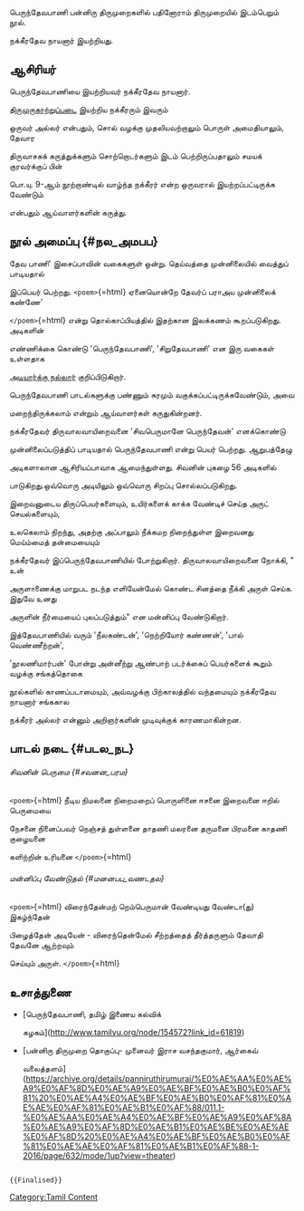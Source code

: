 பெருந்தேவபாணி பன்னிரு திருமுறைகளில் பதினோராம் திருமுறையில் இடம்பெறும் நூல்.
நக்கீரதேவ நாயனார் இயற்றியது.

## ஆசிரியர்

பெருந்தேவபாணியை இயற்றியவர் நக்கீரதேவ நாயனார்.
[திருமுருகாற்றுப்படை](திருமுருகாற்றுப்படை "wikilink") இயற்றிய நக்கீரரும் இவரும்
ஒருவர் அல்லர் என்பதும், சொல் வழக்கு முதலியவற்றாலும் பொருள் அமைதியாலும், தேவார
திருவாசகக் கருத்துக்களும் சொற்றொடர்களும் இடம் பெற்றிருப்பதாலும் சமயக் குரவர்க்குப் பின்
பொ.யு. 9-ஆம் நூற்றாண்டில் வாழ்ந்த நக்கீரர் என்ற ஒருவரால் இயற்றப்பட்டிருக்க வேண்டும்
என்பதும் ஆய்வாளர்களின் கருத்து.

## நூல் அமைப்பு {#நல_அமபப}

தேவ பாணி' இசைப்பாவின் வகைகளுள் ஒன்று. தெய்வத்தை முன்னிலையில் வைத்துப் பாடியதால்
இப்பெயர் பெற்றது. `<poem>`{=html} ஏனையொன்றே தேவர்ப்‌ பராஅய முன்னிலைக்‌ கண்ணே\'
`</poem>`{=html} என்று தொல்காப்பியத்தில் இதற்கான இலக்கணம் கூறப்படுகிறது. அடிகளின்
எண்ணிக்கை கொண்டு \'பெருந்தேவபாணி\', \'சிறுதேவபாணி\' என இரு வகைகள் உள்ளதாக
[அடியார்க்கு நல்லார்](அடியார்க்கு_நல்லார் "wikilink") குறிப்பிடுகிறார்.
பெருந்தேவபாணி பாடல்களுக்கு பண்ணும் சுரமும் வகுக்கப்பட்டிருக்கவேண்டும், அவை
மறைந்திருக்கலாம் என்றும் ஆய்வாளர்கள் கருதுகின்றனர்.

நக்கீரதேவர் திருவாலவாயிறைவனை 'சிவபெருமானே பெருந்தேவன்' எனக்கொண்டு
முன்னிலைப்படுத்திப் பாடியதால் பெருந்தேவபாணி என்று பெயர் பெற்றது. ஆறுபத்தேழு
அடிகளா­லான ஆசிரியப்பாவாக ஆமைந்துள்ளது. சிவனின் புகழை 56 அடிகளில்
பாடுகிறது.ஒவ்வொரு அடியிலும் ஒவ்வொரு சிறப்பு சொல்லப்படுகிறது.

இறைவனுடைய திருப்பெயர்களையும்‌, உயிர்களைக் காக்க வேண்டிச் செய்த அருட் செயல்களையும்‌,
உலகெலாம் நிறந்து, அதற்கு அப்பாலும் நீக்கமற நிறைந்துள்ள இறைவனது மெய்ம்மைத்‌ தன்மையையும்‌
நக்கீரதேவர்‌ இப்பெருந்தேவபாணியில்‌ போற்றுகிறார். திருவாலவாயிறைவனை நோக்கி, " உன்
அருளாணைக்கு மாறுபட நடந்த எளியேன்மேல் கொண்ட சினத்தை நீக்கி அருள்‌ செய்க. இதுவே உனது
அருளின்‌ நீர்மையைப்‌ புலப்படுத்தும்\" என மன்னிப்பு வேண்டுகிறார்.

இத்தேவபாணியில்‌ வரும்‌ \'நீலகண்டன்‌\', \'நெற்றியோர்‌ கண்ணன்‌\', \'பால்‌ வெண்ணீற்றன்‌\',
\'நூலணிமார்பன்‌\' போன்று அன்னீற்று ஆண்பாற்‌ படர்க்கைப்‌ பெயர்களைக் கூறும் வழக்கு சங்கத்தொகை
நூல்களில் காணப்படாமையும், அவ்வழக்கு பிற்காலத்தில் வந்தமையும் நக்கீரதேவ நாயனார் சங்ககால
நக்கீரர் அல்லர் என்னும் அறிஞர்களின் முடிவுக்குக் காரணமாகின்றன.

## பாடல் நடை {#படல_நட}

###### சிவனின் பெருமை {#சவனன_பரம}

`<poem>`{=html} நீடிய நிமலனை நிறைமறைப் பொருளினை ஈசனை இறைவனை ஈறில் பெருமையை
நேசனை நினைப்பவர் நெஞ்சத் துள்ளனை தாதணி மலரனை தருமனை பிரமனை காதணி குழையனை
களிற்றின் உரியனை `</poem>`{=html}

###### மன்னிப்பு வேண்டுதல் {#மனனபப_வணடதல}

`<poem>`{=html} விரைந்தேன்மற் றெம்பெருமான் வேண்டியது வேண்டா(து) இகழ்ந்தேன்
பிழைத்தேன் அடியேன் - விரைந்தென்மேல் சீற்றத்தைத் தீர்த்தருளும் தேவாதி தேவனே ஆற்றவும்
செய்யும் அருள். `</poem>`{=html}

## உசாத்துணை

-   [பெருந்தேவபாணி, தமிழ் இணைய கல்விக்
    கழகம்](http://www.tamilvu.org/node/154572?link_id=61819)
-   [பன்னிரு திருமுறை தொகுப்பு- முனைவர் இராச வசந்தகுமார், ஆர்கைவ்
    வலைத்தளம்](https://archive.org/details/panniruthirumurai/%E0%AE%AA%E0%AE%A9%E0%AF%8D%E0%AE%A9%E0%AE%BF%E0%AE%B0%E0%AF%81%20%E0%AE%A4%E0%AE%BF%E0%AE%B0%E0%AF%81%E0%AE%AE%E0%AF%81%E0%AE%B1%E0%AF%88/011.1-%E0%AE%AA%E0%AE%A4%E0%AE%BF%E0%AE%A9%E0%AF%8A%E0%AE%A9%E0%AF%8D%E0%AE%B1%E0%AE%BE%E0%AE%AE%E0%AF%8D%20%E0%AE%A4%E0%AE%BF%E0%AE%B0%E0%AF%81%E0%AE%AE%E0%AF%81%E0%AE%B1%E0%AF%88-1-2016/page/632/mode/1up?view=theater)

```{=mediawiki}
{{Finalised}}
```
[Category:Tamil Content](Category:Tamil_Content "wikilink")
